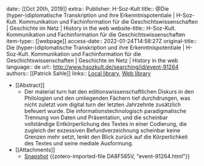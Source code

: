 date:: [[Oct 20th, 2019]]
extra:: Publisher: H-Soz-Kult
title:: @Die (hyper-)diplomatische Transkription und ihre Erkenntnispotentiale | H-Soz-Kult. Kommunikation und Fachinformation für die Geschichtswissenschaften | Geschichte im Netz | History in the web
website-title:: H-Soz-Kult. Kommunikation und Fachinformation für die Geschichtswissenschaften
item-type:: [[webpage]]
access-date:: 2022-01-24T14:58:27Z
original-title:: Die (hyper-)diplomatische Transkription und ihre Erkenntnispotentiale | H-Soz-Kult. Kommunikation und Fachinformation für die Geschichtswissenschaften | Geschichte im Netz | History in the web
language:: de
url:: http://www.hsozkult.de/searching/id/event-91264
authors:: [[Patrick Sahle]]
links:: [Local library](zotero://select/groups/2386895/items/FC7K3C3F), [Web library](https://www.zotero.org/groups/2386895/items/FC7K3C3F)

- [[Abstract]]
	- Der material turn hat den editionswissenschaftlichen Diskurs in den Philologien und den umliegenden Fächern tief durchdrungen, was nicht zuletzt vom digital turn der letzten Jahrzehnte zusätzlich befeuert wurde. Die informationstechnologisch paradigmatische Trennung von Daten und Präsentation, und die scheinbar vollständige Entkörperlichung des Textes in einer Codierung, die zugleich der exzessiven Befundverzeichnung scheinbar keine Grenzen mehr setzt, lenkt den Blick zurück auf die Körperlichkeit des Textes und seine mediale Ausformung.
- [[Attachments]]
	- [Snapshot](https://www.hsozkult.de/searching/id/event-91264?title=die-hyper-diplomatische-transkription-und-ihre-erkenntnispotentiale&q=Die%20(hyper-)diplomatische%20Transkription%20und%20ihre%20Erkenntnispotentiale%20&sort=&fq=&total=2&recno=2&subType=event) {{zotero-imported-file DA8F585V, "event-91264.html"}}